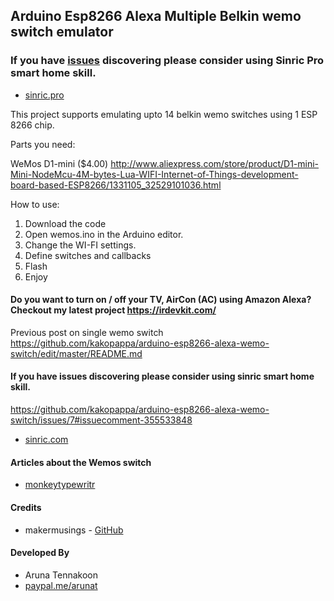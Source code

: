 ## Arduino Esp8266 Alexa Multiple Belkin wemo switch emulator

### If you have [issues](https://github.com/kakopappa/arduino-esp8266-alexa-wemo-switch/issues/7#issuecomment-355533848) discovering please consider using Sinric Pro smart home skill. 
* [sinric.pro](https://sinric.pro) 

This project supports emulating upto 14 belkin wemo switches using 1 ESP 8266  chip.

Parts you need:

WeMos D1-mini ($4.00)  http://www.aliexpress.com/store/product/D1-mini-Mini-NodeMcu-4M-bytes-Lua-WIFI-Internet-of-Things-development-board-based-ESP8266/1331105_32529101036.html

How to use:

1. Download the code
2. Open wemos.ino in the Arduino editor.
2. Change the WI-FI settings. 
3. Define switches and callbacks
3. Flash 
4. Enjoy

#### Do you want to turn on / off your TV, AirCon (AC) using Amazon Alexa? Checkout my latest project https://irdevkit.com/

Previous post on single wemo switch
https://github.com/kakopappa/arduino-esp8266-alexa-wemo-switch/edit/master/README.md

#### If you have issues discovering please consider using sinric smart home skill. 
https://github.com/kakopappa/arduino-esp8266-alexa-wemo-switch/issues/7#issuecomment-355533848
* [sinric.com](https://sinric.com) 


#### Articles about the Wemos switch
* [monkeytypewritr](https://medium.com/@monkeytypewritr/amazon-echo-esp8266-iot-a42076daafa5#.oc4od1xa0)


#### Credits

- makermusings - [GitHub](https://github.com/makermusings/fauxmo)

#### Developed By

* Aruna Tennakoon
 * [paypal.me/arunat](http://paypal.me/arunat)
